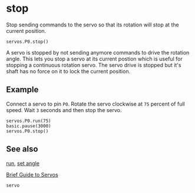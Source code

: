 # stop

Stop sending commands to the servo so that its rotation will stop at the current position.

```sig
servos.P0.stop()
```

A servo is stopped by not sending anymore commands to drive the rotation angle. This lets you stop a servo at its current postion which is useful for stopping a continuous rotation servo. The servo drive is stopped but it's shaft has no force on it to lock the current position.

## Example

Connect a servo to pin `P0`. Rotate the servo clockwise at `75` percent of full speed. Wait `3` seconds and then stop the servo.

```blocks
servos.P0.run(75)
basic.pause(3000)
servos.P0.stop()
```

## See also

[run](/reference/servos/run),
[set angle](/reference/servos/set-angle)

[Brief Guide to Servos](https://www.kitronik.co.uk/pdf/a-brief-guide-to-servos.pdf)

```package
servo
```
